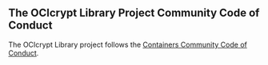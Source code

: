 ## The OCIcrypt Library Project Community Code of Conduct

The OCIcrypt Library project follows the [Containers Community Code of Conduct](https://github.com/containers/common/blob/master/CODE-OF-CONDUCT.md).
